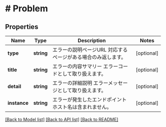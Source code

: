 # # Problem

## Properties

Name | Type | Description | Notes
------------ | ------------- | ------------- | -------------
**type** | **string** | エラーの説明ページURL   対応するページがある場合のみ返します。 | [optional]
**title** | **string** | エラーの内容サマリー   エラーコードとして取り扱えます。 | [optional]
**detail** | **string** | エラーの詳細説明   エラーメッセージとして取り扱えます。 | [optional]
**instance** | **string** | エラーが発生したエンドポイント   ホスト名は含まれません。 | [optional]

[[Back to Model list]](../../README.md#models) [[Back to API list]](../../README.md#endpoints) [[Back to README]](../../README.md)
